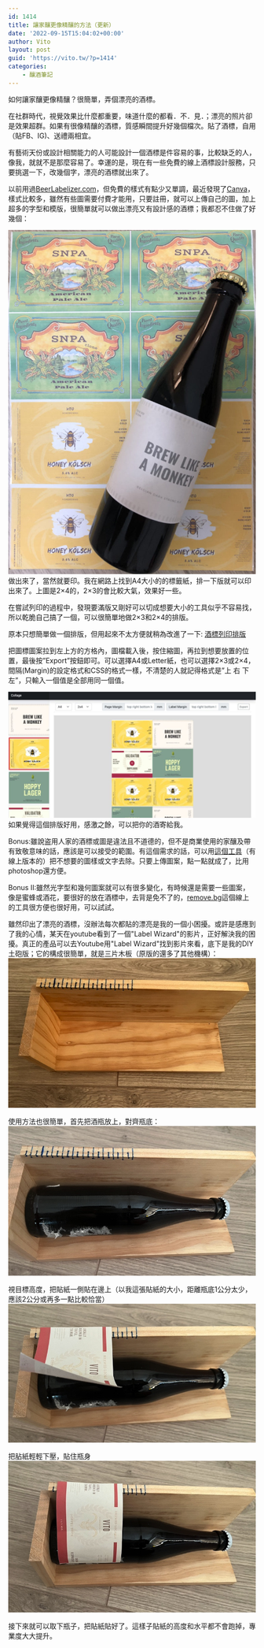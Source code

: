 ```yaml
---
id: 1414
title: 讓家釀更像精釀的方法（更新）
date: '2022-09-15T15:04:02+00:00'
author: Vito
layout: post
guid: 'https://vito.tw/?p=1414'
categories:
    - 釀酒筆記
---
```


如何讓家釀更像精釀？很簡單，弄個漂亮的酒標。

在社群時代，視覺效果比什麼都重要，味道什麼的都看．不．見．；漂亮的照片卻是效果超群。如果有很像精釀的酒標，質感瞬間提升好幾個檔次。貼了酒標，自用（貼FB、IG)、送禮兩相宜。

有藝術天份或設計相關能力的人可能設計一個酒標是件容易的事，比較缺乏的人，像我，就就不是那麼容易了。幸運的是，現在有一些免費的線上酒標設計服務，只要挑選一下，改幾個字，漂亮的酒標就出來了。

以前用過[BeerLabelizer.com](http://://www.beerlabelizer.com)，但免費的樣式有點少又單調，最近發現了[Canva](https://www.canva.com/create/labels/beer/)，樣式比較多，雖然有些圖需要付費才能用，只要註冊，就可以上傳自己的圖，加上超多的字型和模版，很簡單就可以做出漂亮又有設計感的酒標；我都忍不住做了好幾個：

 ![](/wp-content/uploads/2021/05/image.jpeg)
 做出來了，當然就要印。我在網路上找到A4大小的的標籤紙，排一下版就可以印出來了。上圖是2×4的，2×3的會比較大氣，效果好一些。

在嘗試列印的過程中，發現要滿版又剛好可以切成想要大小的工具似乎不容易找，所以乾脆自己搞了一個，可以很簡單地做2×3和2×4的排版。

原本只想簡單做一個排版，但用起來不太方便就稍為改進了一下: [酒標列印排版](/brewutils/collage/index.htm)

把圖標圖案拉到左上方的方格內，圖檔載入後，按住縮圖，再拉到想要放置的位置，最後按”Export”按鈕即可。可以選擇A4或Letter紙，也可以選擇2×3或2×4，間隔(Margin)的設定格式和CSS的格式一樣，不清楚的人就記得格式是”上 右 下 左”，只輸入一個值是全部用同一個值。

 ![](/wp-content/uploads/2021/06/collgev21-1024x519.jpg)
 如果覺得這個排版好用，感激之餘，可以把你的酒寄給我。

Bonus:雖說盗用人家的酒標或圖是違法且不道德的，但不是商業使用的家釀及帶有致敬意味的話，應該是可以接受的範圍。有這個需求的話，可以用[這個工具](https://theinpaint.com)（有線上版本的）把不想要的圖樣或文字去除。只要上傳圖案，點一點就成了，比用photoshop還方便。

Bonus II:雖然光字型和幾何圖案就可以有很多變化，有時候還是需要一些圖案，像是蜜蜂或酒花，要很好的放在酒標中，去背是免不了的，[remove.bg](https://www.remove.bg/)這個線上的工具很方便也很好用，可以試試。

雖然印出了漂亮的酒標，沒辦法每次都貼的漂亮是我的一個小困擾。或許是感應到了我的心情，某天在youtube看到了一個"Label Wizard"的影片，正好解決我的困擾。真正的產品可以去Youtube用"Label Wizard"找到影片來看，底下是我的DIY土砲版；它的構成很簡單，就是三片木板（原版的還多了其他機構）：
![](/wp-content/uploads/2022/09/label_assist_1.jpg)

使用方法也很簡單，首先把酒瓶放上，對齊瓶底：
![](/wp-content/uploads/2022/09/label_assist_2.jpg)

視目標高度，把貼紙一側貼在邊上（以我這張貼紙的大小，距離瓶底1公分太少，應該2公分或再多一點比較恰當）
![](/wp-content/uploads/2022/09/label_assist_3.jpg)

把胋紙輕輕下壓，貼住瓶身
![](/wp-content/uploads/2022/09/label_assist_4.jpg)

接下來就可以取下瓶子，把貼紙貼好了。這樣子貼紙的高度和水平都不會跑掉，專業度大大提升。
